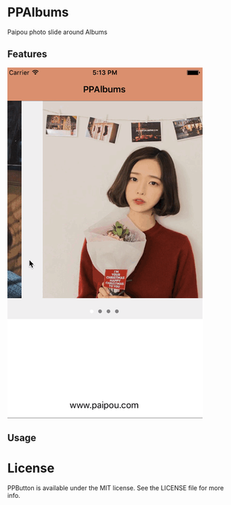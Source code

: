 # PPAlbums
Paipou photo slide around Albums


## Features

![](albums.gif)

## Usage


# License

PPButton is available under the MIT license. See the LICENSE file for more info.
